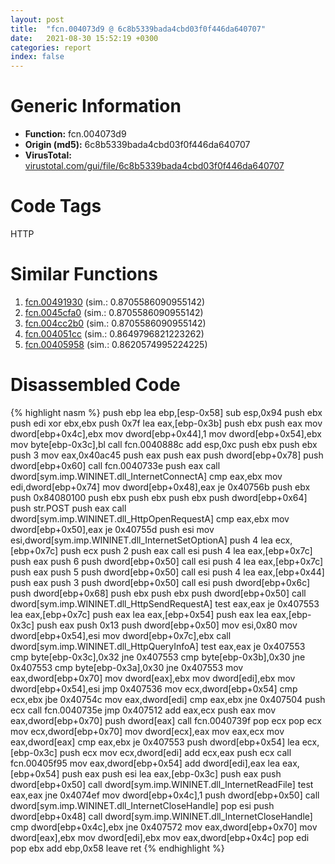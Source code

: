 ```yaml
---
layout: post
title:  "fcn.004073d9 @ 6c8b5339bada4cbd03f0f446da640707"
date:   2021-08-30 15:52:19 +0300
categories: report
index: false
---
```


# Generic Information
- **Function:** fcn.004073d9
- **Origin (md5):** 6c8b5339bada4cbd03f0f446da640707
- **VirusTotal:** [virustotal.com/gui/file/6c8b5339bada4cbd03f0f446da640707][virustotal_ref]

# Code Tags
<span class="tag" id="HTTP">HTTP</span>


# Similar Functions

1. [fcn.00491930][similar_1_ref] (sim.: 0.8705586090955142)
2. [fcn.0045cfa0][similar_2_ref] (sim.: 0.8705586090955142)
3. [fcn.004cc2b0][similar_3_ref] (sim.: 0.8705586090955142)
4. [fcn.004051cc][similar_4_ref] (sim.: 0.8649796821223262)
5. [fcn.00405958][similar_5_ref] (sim.: 0.8620574995224225)


# Disassembled Code

{% highlight nasm %}
push ebp
lea ebp,[esp-0x58]
sub esp,0x94
push ebx
push edi
xor ebx,ebx
push 0x7f
lea eax,[ebp-0x3b]
push ebx
push eax
mov dword[ebp+0x4c],ebx
mov dword[ebp+0x44],1
mov dword[ebp+0x54],ebx
mov byte[ebp-0x3c],bl
call fcn.0040888c
add esp,0xc
push ebx
push ebx
push 3
mov eax,0x40ac45
push eax
push eax
push dword[ebp+0x78]
push dword[ebp+0x60]
call fcn.0040733e
push eax
call dword[sym.imp.WININET.dll_InternetConnectA]
cmp eax,ebx
mov edi,dword[ebp+0x74]
mov dword[ebp+0x48],eax
je 0x40756b
push ebx
push 0x84080100
push ebx
push ebx
push ebx
push dword[ebp+0x64]
push str.POST
push eax
call dword[sym.imp.WININET.dll_HttpOpenRequestA]
cmp eax,ebx
mov dword[ebp+0x50],eax
je 0x40755d
push esi
mov esi,dword[sym.imp.WININET.dll_InternetSetOptionA]
push 4
lea ecx,[ebp+0x7c]
push ecx
push 2
push eax
call esi
push 4
lea eax,[ebp+0x7c]
push eax
push 6
push dword[ebp+0x50]
call esi
push 4
lea eax,[ebp+0x7c]
push eax
push 5
push dword[ebp+0x50]
call esi
push 4
lea eax,[ebp+0x44]
push eax
push 3
push dword[ebp+0x50]
call esi
push dword[ebp+0x6c]
push dword[ebp+0x68]
push ebx
push ebx
push dword[ebp+0x50]
call dword[sym.imp.WININET.dll_HttpSendRequestA]
test eax,eax
je 0x407553
lea eax,[ebp+0x7c]
push eax
lea eax,[ebp+0x54]
push eax
lea eax,[ebp-0x3c]
push eax
push 0x13
push dword[ebp+0x50]
mov esi,0x80
mov dword[ebp+0x54],esi
mov dword[ebp+0x7c],ebx
call dword[sym.imp.WININET.dll_HttpQueryInfoA]
test eax,eax
je 0x407553
cmp byte[ebp-0x3c],0x32
jne 0x407553
cmp byte[ebp-0x3b],0x30
jne 0x407553
cmp byte[ebp-0x3a],0x30
jne 0x407553
mov eax,dword[ebp+0x70]
mov dword[eax],ebx
mov dword[edi],ebx
mov dword[ebp+0x54],esi
jmp 0x407536
mov ecx,dword[ebp+0x54]
cmp ecx,ebx
jbe 0x40754c
mov eax,dword[edi]
cmp eax,ebx
jne 0x407504
push ecx
call fcn.0040735e
jmp 0x407512
add eax,ecx
push eax
mov eax,dword[ebp+0x70]
push dword[eax]
call fcn.0040739f
pop ecx
pop ecx
mov ecx,dword[ebp+0x70]
mov dword[ecx],eax
mov eax,ecx
mov eax,dword[eax]
cmp eax,ebx
je 0x407553
push dword[ebp+0x54]
lea ecx,[ebp-0x3c]
push ecx
mov ecx,dword[edi]
add ecx,eax
push ecx
call fcn.00405f95
mov eax,dword[ebp+0x54]
add dword[edi],eax
lea eax,[ebp+0x54]
push eax
push esi
lea eax,[ebp-0x3c]
push eax
push dword[ebp+0x50]
call dword[sym.imp.WININET.dll_InternetReadFile]
test eax,eax
jne 0x4074ef
mov dword[ebp+0x4c],1
push dword[ebp+0x50]
call dword[sym.imp.WININET.dll_InternetCloseHandle]
pop esi
push dword[ebp+0x48]
call dword[sym.imp.WININET.dll_InternetCloseHandle]
cmp dword[ebp+0x4c],ebx
jne 0x407572
mov eax,dword[ebp+0x70]
mov dword[eax],ebx
mov dword[edi],ebx
mov eax,dword[ebp+0x4c]
pop edi
pop ebx
add ebp,0x58
leave
ret
{% endhighlight %}


[similar_1_ref]: /report/fcn.00491930@be7fba7cc724acf4ae2900d99e0fc9c3
[similar_2_ref]: /report/fcn.0045cfa0@289859175c221b107317af7727d26c17
[similar_3_ref]: /report/fcn.004cc2b0@279a61b1e76da49531f1f16fd1102a2d
[similar_4_ref]: /report/fcn.004051cc@e1c1647e2a46cfd9190abde0e66f29f3
[similar_5_ref]: /report/fcn.00405958@5bfd33ece1aeef8bda2c7fc886262ed9
[virustotal_ref]: https://www.virustotal.com/gui/file/6c8b5339bada4cbd03f0f446da640707